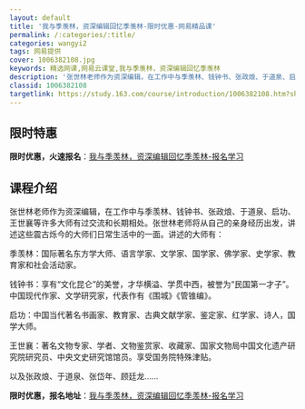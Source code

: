 ```yaml
---
layout: default
title: '我与季羡林，资深编辑回忆季羡林-限时优惠-网易精品课'
permalink: /:categories/:title/
categories: wangyi2
tags: 网易提供
cover: 1006382108.jpg
keywords: 精选网课,网易云课堂,我与季羡林，资深编辑回忆季羡林
description: '张世林老师作为资深编辑，在工作中与季羡林、钱钟书、张政烺、于道泉、启功、王世襄等许多大师有过交流和长期相处。张世林老师将'
classid: 1006382108
targetlink: https://study.163.com/course/introduction/1006382108.htm?share=1&shareId=1025206652&utm_campaign=share&utm_medium=iphoneShare&utm_source=&utm_u=1025206652
---
```


## 限时特惠

**限时优惠，火速报名**：[我与季羡林，资深编辑回忆季羡林-报名学习](https://study.163.com/course/introduction/1006382108.htm?share=1&shareId=1025206652&utm_campaign=share&utm_medium=iphoneShare&utm_source=&utm_u=1025206652)

## 课程介绍

张世林老师作为资深编辑，在工作中与季羡林、钱钟书、张政烺、于道泉、启功、王世襄等许多大师有过交流和长期相处。张世林老师将从自己的亲身经历出发，讲述这些震古烁今的大师们日常生活中的一面。讲述的大师有：

季羡林：国际著名东方学大师、语言学家、文学家、国学家、佛学家、史学家、教育家和社会活动家。

钱钟书：享有“文化昆仑”的美誉，才华横溢、学贯中西，被誉为“民国第一才子”。中国现代作家、文学研究家，代表作有《围城》《管锥编》。

启功：中国当代著名书画家、教育家、古典文献学家、鉴定家、红学家、诗人，国学大师。

王世襄：著名文物专家、学者、文物鉴赏家、收藏家、国家文物局中国文化遗产研究院研究员、中央文史研究馆馆员。享受国务院特殊津贴。

以及张政烺、于道泉、张岱年、顾廷龙……

**限时优惠，报名地址**：[我与季羡林，资深编辑回忆季羡林-报名学习](https://study.163.com/course/introduction/1006382108.htm?share=1&shareId=1025206652&utm_campaign=share&utm_medium=iphoneShare&utm_source=&utm_u=1025206652)


